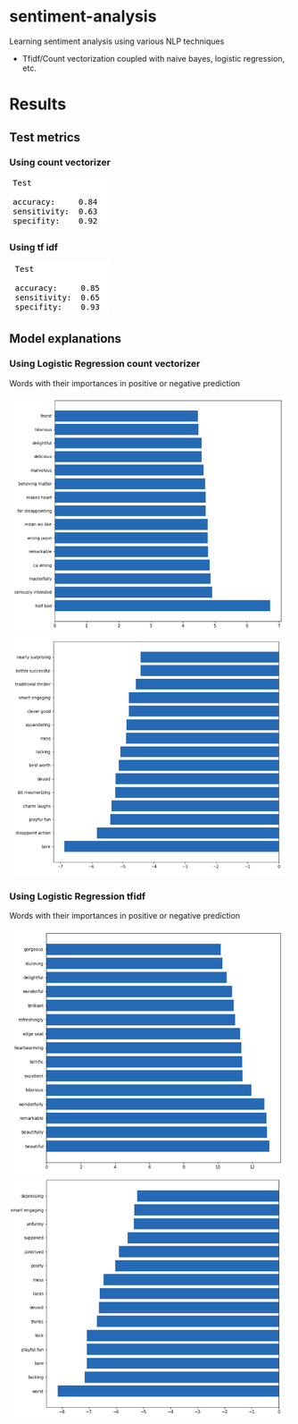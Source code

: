 # sentiment-analysis

Learning sentiment analysis using various NLP techniques
- Tfidf/Count vectorization coupled with naive bayes, logistic regression, etc.

# Results

## Test metrics

### Using count vectorizer

![Bayes](./images/count_vectorizer.png)

### Using tf idf

![Bayes](./images/tf-idf.png)

## Model explanations

### Using Logistic Regression count vectorizer

Words with their importances in positive or negative prediction

![Logistic](./images/positive_count_vectorizer.png)
![Logistic](./images/negative_count_vectorizer.png)

### Using Logistic Regression tfidf

Words with their importances in positive or negative prediction

![Logistic](./images/positive_tfidf.png)
![Logistic](./images/negative_tfidf.png)
